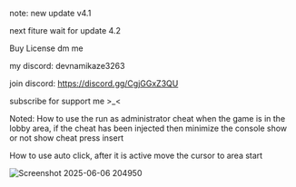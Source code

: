note: new update v4.1

next fiture wait for update 4.2

Buy License dm me

my discord: devnamikaze3263

join discord: https://discord.gg/CgjGGxZ3QU

subscribe for support me >_<

Noted: How to use the run as administrator cheat when the game is in the lobby area, if the cheat has been injected then minimize the console
show or not show cheat press insert

How to use auto click, after it is active move the cursor to area start

![Screenshot 2025-06-06 204950](https://github.com/user-attachments/assets/e7bcbca7-a45d-4fad-9a56-f563896acb80)
